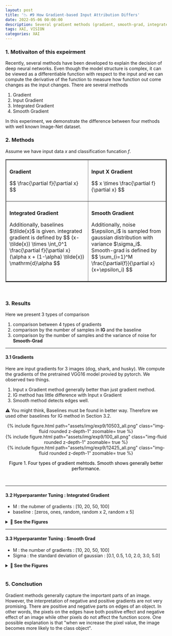 ```yaml
---
layout: post
title: '📉 #9 How Gradient-based Input Attribution Differs'
date: 2022-05-06 00:00:00
description: Several gradient methods (gradient, smooth-grad, integrated, input X grad) are discussed with ImageNet Dataset
tags: XAI, VISION
categories: XAI
---
```



### 1. Motivaiton of this expeirment

Recently, several methods have been developed to explain the decision of deep neural networks. 
Even though the model structure is complex, it can be viewed as a differentiable function with respect to the input and we can compute the derivative of the function to measure how function out come changes as the input changes. There are several methods 

1. Gradient 
2. Input Gradient 
3. Integrated Gradient 
4. Smooth Gradient

In this experiment, we demonstrate the difference between four methods with well known Image-Net dataset. 

### 2. Methods 

Assume we have input data $x$ and classification funcation $f$. 

<style> 
    .class_1 {text-align:left}
    ht,td {padding:10px;}
</style>
<center>    
<table border="2">
    <tr> 
        <td>
            <p>
            <strong >Gradient</strong>
            </p>
            <p class=class_1>
            $$
            \frac{\partial f}{\partial x}
            $$
            </p>
        </td>
        <td>            
            <p  >
                <strong>Input X Gradient</strong>
            </p>
            <p class=class_1>
                $$
                x \times \frac{\partial f}{\partial x}
                $$
            </p> 
        </td>
    </tr>
    <tr padding=15px>
        <td valign="top" padding=15px> 
            <p  >
            <strong>Integrated Gradient</strong>
            </p>
            <p class=class_1>
            Additionally, baselines $\tilde{x}$ is given. 
            integrated gradient is defined by 
            $$
            (x-\tilde{x}) \times \int_0^1 \frac{\partial f}{\partial x} (\alpha x + (1-\alpha) \tilde{x}) \mathrm{d}\alpha
            $$
            </p>
        </td>
        <td  valign="top" > 
            <p  >
            <strong>Smooth Gradient</strong>
            </p>
            <p class=class_1>
            Additionally, noise $\epsilon_i$ is sampled from gaussian distribution with variance $\sigma_i$.
            Smooth-grad is defined by 
            $$
            \sum_{i=1}^M \frac{\partial{f}}{\partial x}(x+\epsilon_i)
            $$
            </p>
        </td>
    </tr>
</table>
</center>    

<br/>

### 3. Results

Here we present 3 types of comparison 

1. comparison between 4 types of gradients 
2. comparison by the number of samples in **IG** and the baseline
3. comparison by the number of samples and the variance of noise for **Smooth-Grad**


<hr/>

#### 3.1 Gradients 


Here are input gradients for 3 images (dog, shark, and husky). We compute the gradients of the pretrained VGG16 model provied by pytorch. We observed two things. 

1. Input x Gradient method generally better than just gradient method. 
2. IG method has little difference with Input x Gradient 
3. Smooth method detects edges well. 

⚠️ You might think, Baselines must be found in better way. Therefore we used other baselines for IG method in Section 3.2. 

<center>
<div class="row mt-3">
        <div class="row-sm mt-3 mt-md-0">
        {% include figure.html path="assets/img/exp9/10503_all.png" class="img-fluid rounded z-depth-1" zoomable= true %}
    </div>
    <div class="row-sm mt-3 mt-md-0">
        {% include figure.html path="assets/img/exp9/100_all.png" class="img-fluid rounded z-depth-1" zoomable= true %}
    </div>
    <div class="row-sm mt-3 mt-md-0">
        {% include figure.html path="assets/img/exp9/12425_all.png" class="img-fluid rounded z-depth-1" zoomable= true %}
            <p style="color:black"> Figure 1. Four types of gradient mehtods. Smooth shows generally better performance. </p>
    </div>
</div>
</center>


<br/>
<hr/>

#### 3.2  Hyperparamter Tuning : Integrated Gradient

* M : the nubmer of gradients :  [10, 20, 50, 100]
* baseline : [zeros, ones, random, random x 2, random x 5]

<details>
<summary><b>🌠 See the Figures</b></summary>
<center>
<div class="row mt-3">
        <div class="col-sm mt-3 mt-md-0">
        {% include figure.html path="assets/img/exp9/100_ig.png" class="img-fluid rounded z-depth-1" zoomable= true %}
        </div>
        <div class="col-sm mt-3 mt-md-0">
        {% include figure.html path="assets/img/exp9/10503_ig.png" class="img-fluid rounded z-depth-1" zoomable= true %}
        </div>
</div>
</center>
</details>

<hr/>


#### 3.3  Hyperparamter Tuning : Smooth Grad

* M : the number of gradients : [10, 20, 50, 100]
* Sigma : the standard deviation of gaussian : [0.1, 0.5, 1.0, 2.0, 3.0, 5.0]

<details>
<summary><b>🌠 See the Figures</b></summary>
<center>
<div class="row mt-3">
        <div class="col-sm mt-3 mt-md-0">
        {% include figure.html path="assets/img/exp9/100_smooth.png" class="img-fluid rounded z-depth-1" zoomable= true %}
    </div>
    <div class="col-sm mt-3 mt-md-0">
        {% include figure.html path="assets/img/exp9/10503_smooth.png" class="img-fluid rounded z-depth-1" zoomable= true %}
    </div>
</div>
</center>
</details>




<br/>

### 5. Conclsution

Gradient methods generally capture the important parts of an image. However, the interpretation of negative and positive gradients are not very promising. There are positive and negative parts on edges of an object. In other words, the pixels on the edges have both positive effect and negative effect of an image while other pixels do not affect the function score. One possible explanation is that "when we increase the pixel value, the image becomes more likely to the class object". 